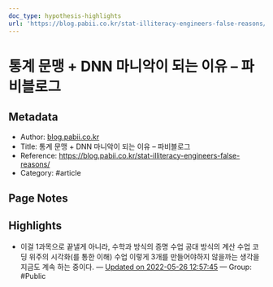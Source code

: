 ```yaml
---
doc_type: hypothesis-highlights
url: 'https://blog.pabii.co.kr/stat-illiteracy-engineers-false-reasons/'
---
```


# 통계 문맹 + DNN 마니악이 되는 이유 – 파비블로그

## Metadata
- Author: [blog.pabii.co.kr]()
- Title: 통계 문맹 + DNN 마니악이 되는 이유 – 파비블로그
- Reference: https://blog.pabii.co.kr/stat-illiteracy-engineers-false-reasons/
- Category: #article

## Page Notes
## Highlights
- 이걸 1과목으로 끝낼게 아니라, 수학과 방식의 증명 수업 공대 방식의 계산 수업 코딩 위주의 시각화(를 통한 이해) 수업 이렇게 3개를 만들어야하지 않을까는 생각을 지금도 계속 하는 중이다. — [Updated on 2022-05-26 12:57:45](https://hyp.is/AAZiBtyoEeyVfQv-ZleQlQ/blog.pabii.co.kr/stat-illiteracy-engineers-false-reasons/) — Group: #Public



